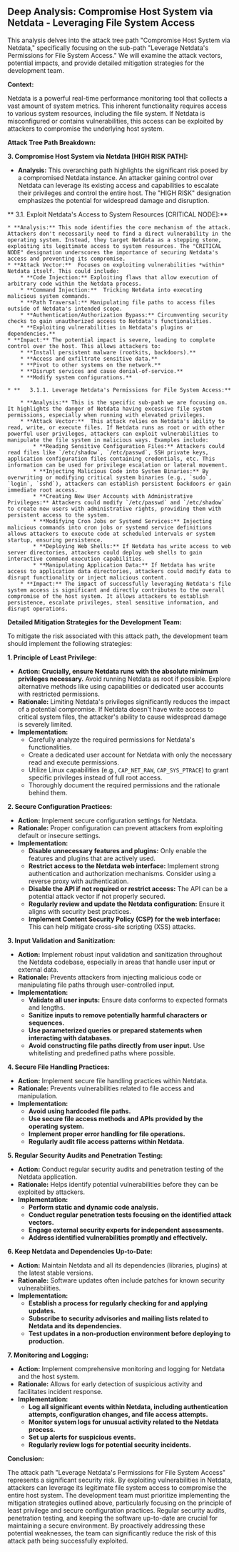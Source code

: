 ## Deep Analysis: Compromise Host System via Netdata - Leveraging File System Access

This analysis delves into the attack tree path "Compromise Host System via Netdata," specifically focusing on the sub-path "Leverage Netdata's Permissions for File System Access." We will examine the attack vectors, potential impacts, and provide detailed mitigation strategies for the development team.

**Context:**

Netdata is a powerful real-time performance monitoring tool that collects a vast amount of system metrics. This inherent functionality requires access to various system resources, including the file system. If Netdata is misconfigured or contains vulnerabilities, this access can be exploited by attackers to compromise the underlying host system.

**Attack Tree Path Breakdown:**

**3. Compromise Host System via Netdata [HIGH RISK PATH]:**

* **Analysis:** This overarching path highlights the significant risk posed by a compromised Netdata instance. An attacker gaining control over Netdata can leverage its existing access and capabilities to escalate their privileges and control the entire host. The "HIGH RISK" designation emphasizes the potential for widespread damage and disruption.

**   3.1. Exploit Netdata's Access to System Resources [CRITICAL NODE]:**

    * **Analysis:** This node identifies the core mechanism of the attack. Attackers don't necessarily need to find a direct vulnerability in the operating system. Instead, they target Netdata as a stepping stone, exploiting its legitimate access to system resources. The "CRITICAL NODE" designation underscores the importance of securing Netdata's access and preventing its compromise.
    * **Attack Vector:**  Focuses on exploiting vulnerabilities *within* Netdata itself. This could include:
        * **Code Injection:** Exploiting flaws that allow execution of arbitrary code within the Netdata process.
        * **Command Injection:**  Tricking Netdata into executing malicious system commands.
        * **Path Traversal:** Manipulating file paths to access files outside of Netdata's intended scope.
        * **Authentication/Authorization Bypass:** Circumventing security checks to gain unauthorized access to Netdata's functionalities.
        * **Exploiting vulnerabilities in Netdata's plugins or dependencies.**
    * **Impact:** The potential impact is severe, leading to complete control over the host. This allows attackers to:
        * **Install persistent malware (rootkits, backdoors).**
        * **Access and exfiltrate sensitive data.**
        * **Pivot to other systems on the network.**
        * **Disrupt services and cause denial-of-service.**
        * **Modify system configurations.**

    * **   3.1.1. Leverage Netdata's Permissions for File System Access:**

        * **Analysis:** This is the specific sub-path we are focusing on. It highlights the danger of Netdata having excessive file system permissions, especially when running with elevated privileges.
        * **Attack Vector:**  This attack relies on Netdata's ability to read, write, or execute files. If Netdata runs as root or with other powerful user privileges, attackers can exploit vulnerabilities to manipulate the file system in malicious ways. Examples include:
            * **Reading Sensitive Configuration Files:** Attackers could read files like `/etc/shadow`, `/etc/passwd`, SSH private keys, application configuration files containing credentials, etc. This information can be used for privilege escalation or lateral movement.
            * **Injecting Malicious Code into System Binaries:** By overwriting or modifying critical system binaries (e.g., `sudo`, `login`, `sshd`), attackers can establish persistent backdoors or gain immediate root access.
            * **Creating New User Accounts with Administrative Privileges:** Attackers could modify `/etc/passwd` and `/etc/shadow` to create new users with administrative rights, providing them with persistent access to the system.
            * **Modifying Cron Jobs or Systemd Services:** Injecting malicious commands into cron jobs or systemd service definitions allows attackers to execute code at scheduled intervals or system startup, ensuring persistence.
            * **Deploying Web Shells:** If Netdata has write access to web server directories, attackers could deploy web shells to gain interactive command execution capabilities.
            * **Manipulating Application Data:** If Netdata has write access to application data directories, attackers could modify data to disrupt functionality or inject malicious content.
        * **Impact:** The impact of successfully leveraging Netdata's file system access is significant and directly contributes to the overall compromise of the host system. It allows attackers to establish persistence, escalate privileges, steal sensitive information, and disrupt operations.

**Detailed Mitigation Strategies for the Development Team:**

To mitigate the risk associated with this attack path, the development team should implement the following strategies:

**1. Principle of Least Privilege:**

* **Action:**  **Crucially, ensure Netdata runs with the absolute minimum privileges necessary.** Avoid running Netdata as root if possible. Explore alternative methods like using capabilities or dedicated user accounts with restricted permissions.
* **Rationale:** Limiting Netdata's privileges significantly reduces the impact of a potential compromise. If Netdata doesn't have write access to critical system files, the attacker's ability to cause widespread damage is severely limited.
* **Implementation:**
    * Carefully analyze the required permissions for Netdata's functionalities.
    * Create a dedicated user account for Netdata with only the necessary read and execute permissions.
    * Utilize Linux capabilities (e.g., `CAP_NET_RAW`, `CAP_SYS_PTRACE`) to grant specific privileges instead of full root access.
    * Thoroughly document the required permissions and the rationale behind them.

**2. Secure Configuration Practices:**

* **Action:** Implement secure configuration settings for Netdata.
* **Rationale:**  Proper configuration can prevent attackers from exploiting default or insecure settings.
* **Implementation:**
    * **Disable unnecessary features and plugins:** Only enable the features and plugins that are actively used.
    * **Restrict access to the Netdata web interface:** Implement strong authentication and authorization mechanisms. Consider using a reverse proxy with authentication.
    * **Disable the API if not required or restrict access:** The API can be a potential attack vector if not properly secured.
    * **Regularly review and update the Netdata configuration:** Ensure it aligns with security best practices.
    * **Implement Content Security Policy (CSP) for the web interface:** This can help mitigate cross-site scripting (XSS) attacks.

**3. Input Validation and Sanitization:**

* **Action:** Implement robust input validation and sanitization throughout the Netdata codebase, especially in areas that handle user input or external data.
* **Rationale:** Prevents attackers from injecting malicious code or manipulating file paths through user-controlled input.
* **Implementation:**
    * **Validate all user inputs:** Ensure data conforms to expected formats and lengths.
    * **Sanitize inputs to remove potentially harmful characters or sequences.**
    * **Use parameterized queries or prepared statements when interacting with databases.**
    * **Avoid constructing file paths directly from user input.** Use whitelisting and predefined paths where possible.

**4. Secure File Handling Practices:**

* **Action:** Implement secure file handling practices within Netdata.
* **Rationale:** Prevents vulnerabilities related to file access and manipulation.
* **Implementation:**
    * **Avoid using hardcoded file paths.**
    * **Use secure file access methods and APIs provided by the operating system.**
    * **Implement proper error handling for file operations.**
    * **Regularly audit file access patterns within Netdata.**

**5. Regular Security Audits and Penetration Testing:**

* **Action:** Conduct regular security audits and penetration testing of the Netdata application.
* **Rationale:** Helps identify potential vulnerabilities before they can be exploited by attackers.
* **Implementation:**
    * **Perform static and dynamic code analysis.**
    * **Conduct regular penetration tests focusing on the identified attack vectors.**
    * **Engage external security experts for independent assessments.**
    * **Address identified vulnerabilities promptly and effectively.**

**6. Keep Netdata and Dependencies Up-to-Date:**

* **Action:**  Maintain Netdata and all its dependencies (libraries, plugins) at the latest stable versions.
* **Rationale:**  Software updates often include patches for known security vulnerabilities.
* **Implementation:**
    * **Establish a process for regularly checking for and applying updates.**
    * **Subscribe to security advisories and mailing lists related to Netdata and its dependencies.**
    * **Test updates in a non-production environment before deploying to production.**

**7. Monitoring and Logging:**

* **Action:** Implement comprehensive monitoring and logging for Netdata and the host system.
* **Rationale:**  Allows for early detection of suspicious activity and facilitates incident response.
* **Implementation:**
    * **Log all significant events within Netdata, including authentication attempts, configuration changes, and file access attempts.**
    * **Monitor system logs for unusual activity related to the Netdata process.**
    * **Set up alerts for suspicious events.**
    * **Regularly review logs for potential security incidents.**

**Conclusion:**

The attack path "Leverage Netdata's Permissions for File System Access" represents a significant security risk. By exploiting vulnerabilities in Netdata, attackers can leverage its legitimate file system access to compromise the entire host system. The development team must prioritize implementing the mitigation strategies outlined above, particularly focusing on the principle of least privilege and secure configuration practices. Regular security audits, penetration testing, and keeping the software up-to-date are crucial for maintaining a secure environment. By proactively addressing these potential weaknesses, the team can significantly reduce the risk of this attack path being successfully exploited.
